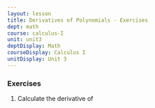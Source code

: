 ```yaml
---
layout: lesson
title: Derivatives of Polynomials - Exercises
dept: math
course: calculus-I
unit: unit3
deptDisplay: Math
courseDisplay: Calculus I
unitDisplay: Unit 3
---
```


### Exercises

1. Calculate the derivative of 
